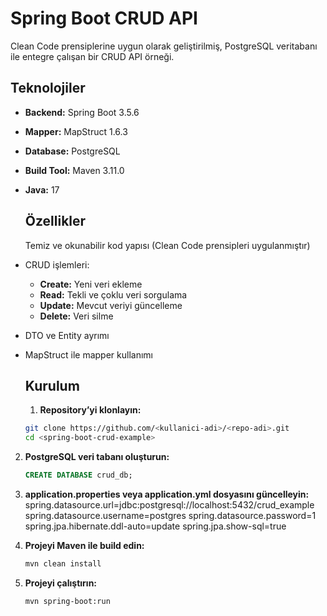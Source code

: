 # Spring Boot CRUD API

Clean Code prensiplerine uygun olarak geliştirilmiş, PostgreSQL veritabanı ile entegre çalışan bir CRUD API örneği.

## Teknolojiler

- **Backend:** Spring Boot 3.5.6
- **Mapper:** MapStruct 1.6.3
- **Database:** PostgreSQL
- **Build Tool:** Maven 3.11.0
- **Java:** 17

  ## Özellikler

  Temiz ve okunabilir kod yapısı (Clean Code prensipleri uygulanmıştır)
- CRUD işlemleri:
  - **Create:** Yeni veri ekleme
  - **Read:** Tekli ve çoklu veri sorgulama
  - **Update:** Mevcut veriyi güncelleme
  - **Delete:** Veri silme
- DTO ve Entity ayrımı
- MapStruct ile mapper kullanımı

  ## Kurulum
  1. **Repository’yi klonlayın:** 
  ```bash
  git clone https://github.com/<kullanici-adi>/<repo-adi>.git
  cd <spring-boot-crud-example>
  ```
  
2. **PostgreSQL veri tabanı oluşturun:**
   ```sql
   CREATE DATABASE crud_db;
   ```

3. **application.properties veya application.yml dosyasını güncelleyin:**
   spring.datasource.url=jdbc:postgresql://localhost:5432/crud_example
   spring.datasource.username=postgres
   spring.datasource.password=1
   spring.jpa.hibernate.ddl-auto=update
   spring.jpa.show-sql=true

4. **Projeyi Maven ile build edin:**
   ```bash
   mvn clean install
   ```

5. **Projeyi çalıştırın:**
   ```bash
   mvn spring-boot:run
   ```
